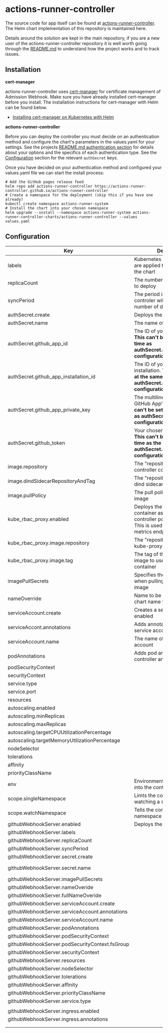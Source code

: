 # actions-runner-controller

The source code for app itself can be found at [actions-runner-controller](https://github.com/actions-runner-controller/actions-runner-controller). The Helm chart implementation of this repository is 
maintained here.

Details around the solution are kept in the main repository, if you are a new user of the actions-runner-controller repository it is well worth going through the [README.md](https://github.com/actions-runner-controller/actions-runner-controller/blob/master/README.md) to understand how the project works and to track issues.

## Installation
**cert-manager**

actions-runner-controller uses [cert-manager](https://cert-manager.io/docs/installation/kubernetes/) for certificate management of Admission Webhook. Make sure you have already installed cert-manager before you install. The installation instructions for cert-manager with Helm can be found below.

- [Installing cert-manager on Kubernetes with Helm](https://cert-manager.io/docs/installation/kubernetes/#installing-with-helm)

**actions-runner-controller**

Before you can deploy the controller you must decide on an authentication method and configure the chart's parameters in the values.yaml for your settings. See the projects [README.md authentication section](https://github.com/actions-runner-controller/actions-runner-controller#setting-up-authentication-with-github-api) for details about your options and the specifics of each authentication type. See the [Configuration](#Configuration) section for the relevant `authSecret` keys.

Once you have decided on your authentication method and configured your values.yaml file we can start the install process:

```shell
# Add the GitHub pages release feed 
helm repo add actions-runner-controller https://actions-runner-controller.github.io/actions-runner-controller
# Create a namespace for the deployment (skip this if you have one already)
kubectl create namespace actions-runner-system
# Install the chart into your chosen namespace
helm upgrade --install --namespace actions-runner-system actions-runner-controller-charts/actions-runner-controller --values values.yaml
```

## Configuration

| Key                                            | Description                                                                                                                   | Default                              |
|------------------------------------------------|----------------------------------------------------------------------------------------------------------------------------------------|--------------------------------------|
| labels                                         | Kubernetes custom labels that are applied to all resources in the chart                                                                |                                      |
| replicaCount                                   | The number of controller pods to deploy                                                                                                | 1                                    |
| syncPeriod                                     | The period in which the controler will reconcile the number of desired runners                                                         | 10m                                  |
| authSecret.create                              | Deploys the auth secret                                                                                                                | true                                 |
| authSecret.name                                | The name of the auth secret                                                                                                            | controller-manager                   |
| authSecret.github_app_id                       | The ID of your GitHub App. **This can't be set at the same time as authSecret.github_token configuration**                             |                                      |
| authSecret.github_app_installation_id          | The ID of your GitHub App installation. **This can't be set at the same time as authSecret.github_token configuration**                |                                      |
| authSecret.github_app_private_key              | The multiline string of your GitHub App's private key. **This can't be set at the same time as authSecret.github_token configuration** |                                      |
| authSecret.github_token                        | Your chosen GitHub PAT token. **This can't be set at the same time as the authSecret.github_token_app_ configuration**                 |                                      |
| image.repository                               | The "repository/image" of the controller container                                                                                     | summerwind/actions-runner-controller |
| image.dindSidecarRepositoryAndTag              | The "repository/image" of the dind sidecar container                                                                                   |                                      |
| image.pullPolicy                               | The pull policy of the controller image                                                                                                | IfNotPresent                         |
| kube_rbac_proxy.enabled                        | Deploys the kube-proxy container as part of the controller pod if set to true. This is used to protect the metrics endpoint            | true                                 |
| kube_rbac_proxy.image.repository               | The "repository/image" of the kube-proxy                                                                                               | quay.io/brancz/kube-rbac-proxy       |
| kube_rbac_proxy.image.tag                      | The tag of the kube-proxy image to use when pulling the container                                                                      | v0.8.0                               |
| imagePullSecrets                               | Specifies the secret to be used when pulling the controller image                                                                      |                                      |
| nameOverride                                   | Name to be used instead of the chart name for some resources                                                                           |                                      |
| serviceAccount.create                          | Creates a service account if enabled                                                                                                   | true                                 |
| serviceAccont.annotations                      | Adds annotations to the service account                                                                                                |                                      |
| serviceAccount.name                            | The name of the service account                                                                                                        |                                      |
| podAnnotations                                 | Adds pod annotations to the controller and webhook server                                                                              |                                      |
| podSecurityContext                             |                                                                                                                                        |                                      |
| securityContext                                |                                                                                                                                        |                                      |
| service.type                                   |                                                                                                                                        |                                      |
| service.port                                   |                                                                                                                                        |                                      |
| resources                                      |                                                                                                                                        |                                      |
| autoscaling.enabled                            |                                                                                                                                        |                                      |
| autoscaling.minReplicas                        |                                                                                                                                        |                                      |
| autoscaling.maxReplicas                        |                                                                                                                                        |                                      |
| autoscaling.targetCPUUtilizationPercentage     |                                                                                                                                        |                                      |
| autoscaling.targetMemoryUtilizationPercentage  |                                                                                                                                        |                                      |
| nodeSelector                                   |                                                                                                                                        |                                      |
| tolerations                                    |                                                                                                                                        |                                      |
| affinity                                       |                                                                                                                                        |                                      |
| priorityClassName                              |                                                                                                                                        |                                      |
| env                                            | Environment variables to inject into the controller container                                                                          |                                      |
| scope.singleNamespace                          | Limts the controller to watching a single namespace.                                                                                   | false                                |
| scope.watchNamespace                           | Tells the controller which namespace to watch                                                                                          |                                      |
| githubWebhookServer.enabled                    | Deploys the webhook server                                                                                                             | false                                |
| githubWebhookServer.labels                     |                                                                                                                                        |                                      |
| githubWebhookServer.replicaCount               |                                                                                                                                        | 1                                    |
| githubWebhookServer.syncPeriod                 |                                                                                                                                        | 10m                                  |
| githubWebhookServer.secret.create              |                                                                                                                                        | true                                 |
| githubWebhookServer.secret.name                |                                                                                                                                        | github-webhook-server                |
| githubWebhookServer.imagePullSecrets           |                                                                                                                                        |                                      |
| githubWebhookServer.nameOveride                |                                                                                                                                        |                                      |
| githubWebhookServer.fullNameOveride            |                                                                                                                                        |                                      |
| githubWebhookServer.serviceAccount.create      |                                                                                                                                        | true                                 |
| githubWebhookServer.serviceAccount.annotations |                                                                                                                                        |                                      |
| githubWebhookServer.serviceAccount.name        |                                                                                                                                        |                                      |
| githubWebhookServer.podAnnotations             |                                                                                                                                        |                                      |
| githubWebhookServer.podSecurityContext         |                                                                                                                                        |                                      |
| githubWebhookServer.podSecurityContext.fsGroup |                                                                                                                                        |                                      |
| githubWebhookServer.securityContext            |                                                                                                                                        |                                      |
| githubWebhookServer.resources                  |                                                                                                                                        |                                      |
| githubWebhookServer.nodeSelector               |                                                                                                                                        |                                      |
| githubWebhookServer.tolerations                |                                                                                                                                        |                                      |
| githubWebhookServer.affinity                   |                                                                                                                                        |                                      |
| githubWebhookServer.priorityClassName          |                                                                                                                                        |                                      |
| githubWebhookServer.service.type               |                                                                                                                                        |                                      |
|                                                |                                                                                                                                        |                                      |
| githubWebhookServer.ingress.enabled            |                                                                                                                                        | false                                |
| githubWebhookServer.ingress.annotations        |                                                                                                                                        |                                      |
|                                                |                                                                                                                                        |                                      |
|                                                |                                                                                                                                        |                                             
